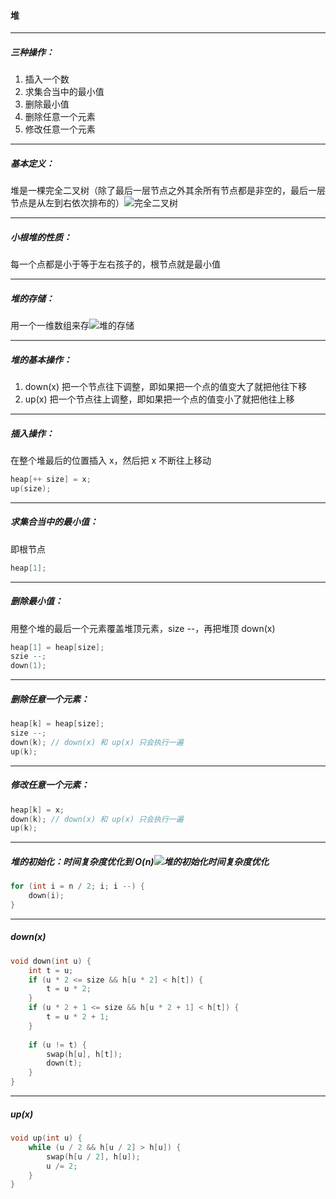 #### 堆

---------

##### 三种操作：

1. 插入一个数
2. 求集合当中的最小值
3. 删除最小值
4. 删除任意一个元素
5. 修改任意一个元素

----------------

##### 基本定义：

堆是一棵完全二叉树（除了最后一层节点之外其余所有节点都是非空的，最后一层节点是从左到右依次排布的）![完全二叉树](C:\Users\冬黎\OneDrive\图片\算法基础课\算法基础课第二讲\完全二叉树.png)

---------------

##### 小根堆的性质：

每一个点都是小于等于左右孩子的，根节点就是最小值

-----------------

##### 堆的存储：

用一个一维数组来存![堆的存储](C:\Users\冬黎\OneDrive\图片\算法基础课\算法基础课第二讲\堆的存储.png)

-------------------

##### 堆的基本操作：

1. down(x)       把一个节点往下调整，即如果把一个点的值变大了就把他往下移
2. up(x)            把一个节点往上调整，即如果把一个点的值变小了就把他往上移

---------

##### 插入操作：

在整个堆最后的位置插入 x，然后把 x 不断往上移动

```c++
heap[++ size] = x;
up(size);
```

--------------

##### 求集合当中的最小值：

即根节点

```c++
heap[1];
```

-------------

##### 删除最小值：

用整个堆的最后一个元素覆盖堆顶元素，size --，再把堆顶 down(x)

```c++
heap[1] = heap[size];
szie --;
down(1);
```

-----------------

##### 删除任意一个元素：

```c++
heap[k] = heap[size];
size --;
down(k); // down(x) 和 up(x) 只会执行一遍
up(k);
```

----------

##### 修改任意一个元素：

```c++
heap[k] = x; 
down(k); // down(x) 和 up(x) 只会执行一遍
up(k);
```

------------

##### 堆的初始化：时间复杂度优化到 O(n)![堆的初始化时间复杂度优化](C:\Users\冬黎\OneDrive\图片\算法基础课\算法基础课第二讲\堆的初始化时间复杂度优化.png)

```c++
for (int i = n / 2; i; i --) {
    down(i);
}
```

--------------

##### down(x)

```c++
void down(int u) {
    int t = u;
    if (u * 2 <= size && h[u * 2] < h[t]) {
        t = u * 2;
    }
    if (u * 2 + 1 <= size && h[u * 2 + 1] < h[t]) {
        t = u * 2 + 1;
    }
    
    if (u != t) {
        swap(h[u], h[t]);
        down(t);
    }
}
```

-----------------

##### up(x)

```c++
void up(int u) {
    while (u / 2 && h[u / 2] > h[u]) {
        swap(h[u / 2], h[u]);
        u /= 2;
    }
}
```


